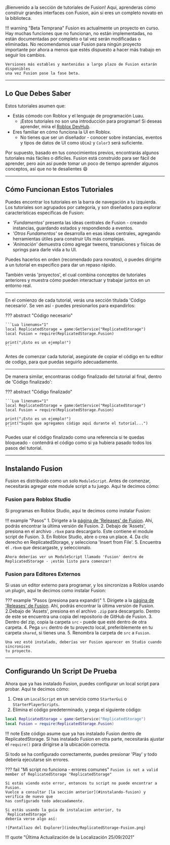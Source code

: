 ¡Bienvenido a la sección de tutoriales de Fusion! Aqui, aprenderas cómo construir 
grandes interfaces con Fusion, aún si eres un completo novato en la biblioteca.

!!! warning "Beta Temprana"
	Fusion es actualmente un proyecto en curso. Hay muchas funciones que no 
	funcionan, no están implementadas, no están documentadas por completo o 
	tal vez serán modificadas o eliminadas. No recomendamos usar Fusion para 
	ningún proyecto importante por ahora a menos que estés dispuesto a 
	hacer más trabajo en seguir los cambios.

	Versiones más estables y mantenidas a largo plazo de Fusion estarán disponibles 
	una vez Fusion pase la fase beta.

-----


## Lo Que Debes Saber

Estos tutoriales asumen que:

- Estás cómodo con Roblox y el lenguaje de programación Luau.
	- ¡Estos tutoriales no son una introducción para programar! Si deseas aprender, 
	mira el [Roblox DevHub](https://developer.roblox.com/).
- Eres familiar en cómo funciona la UI en Roblox.
    - No tienes que ser un diseñador - conocer sobre instancias, eventos 
	y tipos de datos de UI como `UDim2` y `Color3` será suficiente.

Por supuesto, basado en tus conocimientos previos, encontrarás algunos tutoriales 
más fáciles o difíciles. Fusion está construido para ser fácil de aprender, pero aún así 
puede tomar un poco de tiempo aprender algunos conceptos, así que no te desalientes :smile:

-----

## Cómo Funcionan Estos Tutoriales

Puedes encontrar los tutoriales en la barra de navegación a tu izquierda. Los 
tutoriales son agrupados por categoría, y son diseñados para explorar 
características específicas de Fusion:

- *'Fundamentos'* presenta las ideas centrales de Fusion - creando instancias, guardando 
estados y respondiendo a eventos.
- *'Otros Fundamentos'* se desarrolla en esas ideas centrales, agregando herramientas 
útiles para construir UIs más complejas.
- *'Animación'* demuestra cómo agregar tweens, transiciones y físicas de springs para 
darle vida a tu UI.

Puedes hacerlos en orden (recomendado para novatos), o puedes dirigirte a 
un tutorial en especifico para dar un repaso rápido.

También verás 'proyectos', el cual combina conceptos de tutoriales anteriores y 
muestra cómo pueden interactuar y trabajar juntos en un entorno real.

-----

En el comienzo de cada tutorial, verás una sección titulada 'Código necesario'. 
Se ven así - puedes presionarlos para expandirlos:

??? abstract "Código necesario"

	```Lua linenums="1"
	local ReplicatedStorage = game:GetService("ReplicatedStorage")
	local Fusion = require(ReplicatedStorage.Fusion)

	print("¡Esto es un ejemplo!")
	```

Antes de comenzar cada tutorial, asegúrate de copiar el código en tu editor de 
codigo, para que puedas seguirlo adecuadamente.

-----

De manera similar, encontraras código finalizado del tutorial al final, dentro 
de 'Código finalizado':

??? abstract "Código finalizado"

	```Lua linenums="1"
	local ReplicatedStorage = game:GetService("ReplicatedStorage")
	local Fusion = require(ReplicatedStorage.Fusion)

	print("¡Esto es un ejemplo!")
	print("Supón que agregamos código aquí durante el tutorial...")
	```

Puedes usar el código finalizado como una referencia si te quedas bloqueado - 
contendrá el código como si ya hubiera pasado todos los pasos del tutorial.

-----

## Instalando Fusion

Fusion es distribuido como un solo `ModuleScript`. Antes de comenzar, necesitarás 
agregar este module script a tu juego. Aquí te decimos cómo:

### Fusion para Roblox Studio

Si programas en Roblox Studio, aquí te decimos como instalar Fusion:

!!! example "Pasos"
	1. Dirigete a la [página de  'Releases' de Fusion](https://github.com/Elttob/Fusion/releases).
	Ahí, podrás encontrar la última versión de Fusion.
	2. Debajo de 'Assets', presiona en el archivo `.rbxm` para descargarlo. Este contiene 
	el module script de Fusion.
	3. En Roblox Studio, abre o crea un place.
	4. Da clic derecho en ReplicatedStorage, y selecciona 'Insert from File'.
	5. Encuentra el `.rbxm` que descargaste, y seleccionalo.

	Ahora deberías ver un ModuleScript llamado 'Fusion' dentro de ReplicatedStorage - ¡estás listo para comenzar!


### Fusion para Editores Externos

Si usas un editor externo para programar, y los sincronizas a Roblox usando un 
plugin, aquí te decimos como instalar Fusion:

??? example "Pasos (presiona para expandir)"
	1. Dirigete a la [página de  'Releases' de Fusion](https://github.com/Elttob/Fusion/releases). 
	Ahí, podrás encontrar la última versión de Fusion.
	2.Debajo de 'Assets', presiona en el archivo `.zip` para descargarlo. Dentro 
	de este se encuentra una copia del repositorio de GitHub de Fusion.
	3. Dentro del zip, copia la carpeta `src` - puede que esté dentro de otra 
	carpeta.
	4. Pega `src` dentro de tu proyecto local, preferiblemente en tu carpeta 
	`shared`, si tienes una.
	5. Renombra la carpeta de `src` a `Fusion`.

	Una vez esté instalado, deberías ver Fusion aparecer en Studio cuando sincronices 
	tu proyecto.

-----

## Configurando Un Script De Prueba

Ahora que ya has instalado Fusion, puedes configurar un local script para probar. 
Aquí te decimos cómo:

1. Crea un `LocalScript` en un servicio como `StarterGui` o `StarterPlayerScripts`.
2. Elimina el código predeterminado, y pega el siguiente código:

```Lua linenums="1"
local ReplicatedStorage = game:GetService("ReplicatedStorage")
local Fusion = require(ReplicatedStorage.Fusion)
```

!!! note
	Este código asume que ya has instalado Fusion dentro de ReplicatedStorage. 
	Si has instalado Fusion en otra parte, necesitarás ajustar el `require()` 
	para dirigirse a la ubicación correcta.

Si todo se ha configurado correctamente, puedes presionar 'Play' y todo debería 
ejecutarse sin errores.

??? fail "Mi script no funciona  - errores comunes"
	```
	Fusion is not a valid member of ReplicatedStorage "ReplicatedStorage"
	```

	Si estás viendo este error, entonces tu script no puede encontrar a Fusion. 
	Vuelce a consultar [la sección anterior](#instalando-fusion) y verifica de nuevo que 
	has configurado todo adecuadamente.

	Si estás usando la guia de instalacion anterior, tu `ReplicatedStorage` 
	debería verse algo así:

	![Pantallazo del Explorer](index/ReplicatedStorage-Fusion.png)

!!! quote "Última Actualización de la Localización 25/09/2021"
